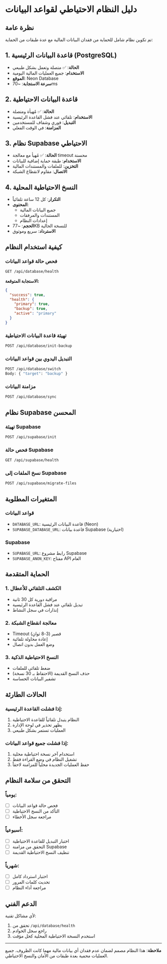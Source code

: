 # دليل النظام الاحتياطي لقواعد البيانات

## نظرة عامة
تم تكوين نظام شامل للحماية من فقدان البيانات المالية مع عدة طبقات من الحماية:

## 1. قاعدة البيانات الرئيسية (PostgreSQL)
- **الحالة**: ✅ متصلة وتعمل بشكل طبيعي
- **الاستخدام**: جميع العمليات المالية اليومية
- **الموقع**: Neon Database
- **سرعة الاستجابة**: ~70ms

## 2. قاعدة البيانات الاحتياطية
- **الحالة**: ✅ مُهيأة ومتصلة
- **الاستخدام**: تلقائي عند فشل القاعدة الرئيسية
- **التبديل**: فوري وشفاف للمستخدمين
- **المزامنة**: في الوقت الفعلي

## 3. نظام Supabase الاحتياطي
- **الحالة**: ✅ مُهيأ مع معالجة timeout محسنة
- **الاستخدام**: طبقة حماية إضافية للبيانات
- **التخزين**: للملفات والمستندات المالية
- **الاتصال**: مقاوم لانقطاع الشبكة

## 4. النسخ الاحتياطية المحلية
- **التكرار**: كل 12 ساعة تلقائياً
- **المحتوى**: 
  - جميع البيانات المالية
  - المستندات والمرفقات
  - إعدادات النظام
- **الحجم**: ~77KB للنسخة الحالية
- **الاسترداد**: سريع وموثوق

## كيفية استخدام النظام

### فحص حالة قواعد البيانات
```bash
GET /api/database/health
```
**الاستجابة المتوقعة:**
```json
{
  "success": true,
  "health": {
    "primary": true,
    "backup": true,
    "active": "primary"
  }
}
```

### تهيئة قاعدة البيانات الاحتياطية
```bash
POST /api/database/init-backup
```

### التبديل اليدوي بين قواعد البيانات
```bash
POST /api/database/switch
Body: { "target": "backup" }
```

### مزامنة البيانات
```bash
POST /api/database/sync
```

## نظام Supabase المحسن

### تهيئة Supabase
```bash
POST /api/supabase/init
```

### فحص حالة Supabase
```bash
GET /api/supabase/health
```

### نسخ الملفات إلى Supabase
```bash
POST /api/supabase/migrate-files
```

## المتغيرات المطلوبة

### قواعد البيانات
- `DATABASE_URL`: قاعدة البيانات الرئيسية (Neon)
- `SUPABASE_DATABASE_URL`: قاعدة بيانات Supabase (اختيارية)

### Supabase
- `SUPABASE_URL`: رابط مشروع Supabase
- `SUPABASE_ANON_KEY`: مفتاح API العام

## الحماية المتقدمة

### 1. الكشف التلقائي للأعطال
- مراقبة دورية كل 30 ثانية
- تبديل تلقائي عند فشل القاعدة الرئيسية
- إنذارات في سجل النشاط

### 2. معالجة انقطاع الشبكة
- Timeout قصير (3-8 ثوانِ)
- إعادة محاولة تلقائية
- وضع العمل بدون اتصال

### 3. النسخ الاحتياطية الذكية
- ضغط تلقائي للملفات
- حذف النسخ القديمة (الاحتفاظ بـ 30 نسخة)
- تشفير البيانات الحساسة

## الحالات الطارئة

### إذا فشلت القاعدة الرئيسية:
1. النظام يتبدل تلقائياً للقاعدة الاحتياطية
2. يظهر تحذير في لوحة الإدارة
3. العمليات تستمر بشكل طبيعي

### إذا فشلت جميع قواعد البيانات:
1. استخدام آخر نسخة احتياطية محلية
2. تشغيل النظام في وضع القراءة فقط
3. حفظ العمليات الجديدة محلياً للمزامنة لاحقاً

## التحقق من سلامة النظام

### يومياً:
- [ ] فحص حالة قواعد البيانات
- [ ] التأكد من النسخ الاحتياطية
- [ ] مراجعة سجل الأخطاء

### أسبوعياً:
- [ ] اختبار التبديل للقاعدة الاحتياطية
- [ ] التحقق من مزامنة Supabase
- [ ] تنظيف النسخ الاحتياطية القديمة

### شهرياً:
- [ ] اختبار استرداد كامل
- [ ] تحديث كلمات المرور
- [ ] مراجعة أداء النظام

## الدعم الفني

لأي مشاكل تقنية:
1. تحقق من `/api/database/health`
2. راجع سجل الخوادم
3. استخدم النسخة الاحتياطية المحلية كحل مؤقت

---

**ملاحظة**: هذا النظام مصمم لضمان عدم فقدان أي بيانات مالية مهما كانت الظروف. جميع العمليات محمية بعدة طبقات من الأمان والنسخ الاحتياطي.